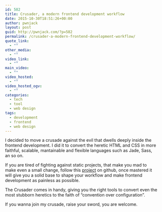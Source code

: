 ```yaml
---
id: 582
title: Crusader, a modern frontend development workflow
date: 2015-10-30T18:51:26+00:00
author: pwnjack
layout: post
guid: http://pwnjack.com/?p=582
permalink: /crusader-a-modern-frontend-development-workflow/
quote_link:
  - ""
other_media:
  - ""
video_link:
  - ""
main_video:
  - ""
video_hosted:
  - ""
video_hosted_ogv:
  - ""
categories:
  - tech
  - tool
  - web design
tags:
  - development
  - frontend
  - web design
---
```

I decided to move a crusade against the evil that dwells deeply inside the frontend development. I did it to convert the heretic HTML and CSS in more faithful, scalable, mantainable and flexible languages such as Jade, Sass, an so on.

If you are tired of fighting against static projects, that make you mad to make even a small change, follow this <a href="https://github.com/pwnjack/crusader" target="_blank">project</a> on github, once mastered it will give you a solid base to shape your workflow and make frontend development as painless as possible.

The Crusader comes in handy, giving you the right tools to convert even the most stubborn heretics to the faith of &#8220;convention over configuration&#8221;.

If you wanna join my crusade, raise your sword, you are welcome.
